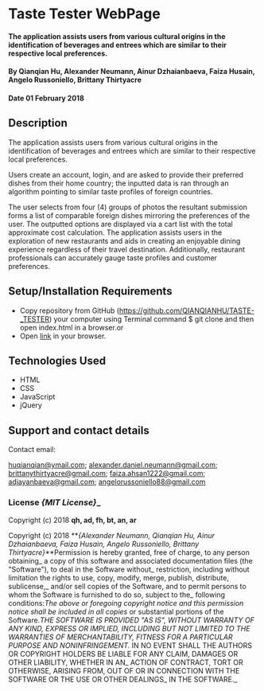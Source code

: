 # Taste Tester WebPage

####  The application assists users from various cultural origins in the identification of beverages and entrees which are similar to their respective local preferences.

#### By Qianqian Hu, Alexander Neumann, Ainur Dzhaianbaeva, Faiza Husain, Angelo Russoniello, Brittany Thirtyacre

#### Date 01 February 2018

## Description

The application assists users from various cultural origins in the identification of beverages and entrees which are similar to their respective local preferences.

Users create an account, login, and are asked to provide their preferred dishes from their home country; the inputted data is ran through an algorithm pointing to similar taste profiles of foreign countries.

The user selects from four (4) groups of photos the resultant submission forms a list of comparable foreign dishes mirroring the preferences of the user. The outputted options are displayed via a cart list with the total approximate cost calculation. The application assists users in the exploration of new restaurants and aids in creating an enjoyable dining experience regardless of their travel destination. Additionally, restaurant professionals can accurately gauge taste profiles and customer preferences.

## Setup/Installation Requirements

* Copy repository from GitHub (https://github.com/QIANQIANHU/TASTE-_TESTER) your computer using Terminal command $ git clone and then open index.html in a browser.or
* Open [link](https://QIANQIANHU.github.io/TASTE-_TESTER) in your browser.


## Technologies Used

* HTML
* CSS
* JavaScript
* jQuery

## Support and contact details

Contact email:

  huqianqian@ymail.com;
  alexander.daniel.neumann@gmail.com;
  brittanythirtyacre@gmail.com;
  faiza.ahsan1222@gmail.com;
  adjayanbaeva@gmail.com;
  angelorussoniello88@gmail.com

### License **_{MIT License}_**_

Copyright (c) 2018 **qh, ad, fh, bt, an, ar**

Copyright (c) 2018 **_{Alexander Neumann, Qianqian Hu, Ainur Dzhaianbaeva, Faiza Husain, Angelo Russoniello, Brittany Thirtyacre}_**Permission is hereby granted, free of charge, to any person obtaining_
a copy of this software and associated documentation files (the "Software"), to deal in the Software without_
restriction, including without limitation the rights to use, copy, modify, merge, publish, distribute, sublicense,_
and/or sell copies of the Software, and to permit persons to whom the Software is furnished to do so, subject to the_
following conditions:_The above or foregoing copyright notice and this permission notice shall be included in all copies_
or substantial portions of the Software.__THE SOFTWARE IS PROVIDED "AS IS", WITHOUT WARRANTY OF ANY KIND, EXPRESS OR IMPLIED,_
INCLUDING BUT NOT LIMITED TO THE WARRANTIES OF MERCHANTABILITY, FITNESS FOR A PARTICULAR PURPOSE AND NONINFRINGEMENT._
IN NO EVENT SHALL THE AUTHORS OR COPYRIGHT HOLDERS BE LIABLE FOR ANY CLAIM, DAMAGES OR OTHER LIABILITY, WHETHER IN AN_
ACTION OF CONTRACT, TORT OR OTHERWISE, ARISING FROM, OUT OF OR IN CONNECTION WITH THE SOFTWARE OR THE USE OR OTHER DEALINGS_
IN THE SOFTWARE._
